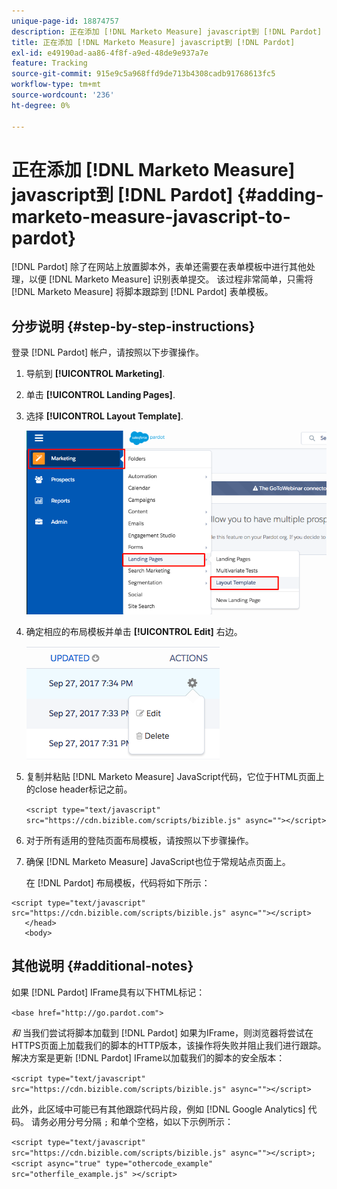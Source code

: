 ```yaml
---
unique-page-id: 18874757
description: 正在添加 [!DNL Marketo Measure] javascript到 [!DNL Pardot] - [!DNL Marketo Measure]
title: 正在添加 [!DNL Marketo Measure] javascript到 [!DNL Pardot]
exl-id: e49190ad-aa86-4f8f-a9ed-48de9e937a7e
feature: Tracking
source-git-commit: 915e9c5a968ffd9de713b4308cadb91768613fc5
workflow-type: tm+mt
source-wordcount: '236'
ht-degree: 0%

---
```


# 正在添加 [!DNL Marketo Measure] javascript到 [!DNL Pardot] {#adding-marketo-measure-javascript-to-pardot}

[!DNL Pardot] 除了在网站上放置脚本外，表单还需要在表单模板中进行其他处理，以便 [!DNL Marketo Measure] 识别表单提交。 该过程非常简单，只需将 [!DNL Marketo Measure] 将脚本跟踪到 [!DNL Pardot] 表单模板。

## 分步说明 {#step-by-step-instructions}

登录 [!DNL Pardot] 帐户，请按照以下步骤操作。

1. 导航到 **[!UICONTROL Marketing]**.

1. 单击 **[!UICONTROL Landing Pages]**.

1. 选择 **[!UICONTROL Layout Template]**.

   ![](assets/1-3.png)

1. 确定相应的布局模板并单击 **[!UICONTROL Edit]** 右边。

   ![](assets/2-1.png)

1. 复制并粘贴 [!DNL Marketo Measure] JavaScript代码，它位于HTML页面上的close header标记之前。

   `<script type="text/javascript" src="https://cdn.bizible.com/scripts/bizible.js" async=""></script>`

1. 对于所有适用的登陆页面布局模板，请按照以下步骤操作。

1. 确保 [!DNL Marketo Measure] JavaScript也位于常规站点页面上。

   在 [!DNL Pardot] 布局模板，代码将如下所示：

```text
<script type="text/javascript" src="https://cdn.bizible.com/scripts/bizible.js" async=""></script>
   </head>
   <body>
```

## 其他说明 {#additional-notes}

如果 [!DNL Pardot] IFrame具有以下HTML标记：

`<base href="http://go.pardot.com">`

_和_ 当我们尝试将脚本加载到 [!DNL Pardot] 如果为IFrame，则浏览器将尝试在HTTPS页面上加载我们的脚本的HTTP版本，该操作将失败并阻止我们进行跟踪。 解决方案是更新 [!DNL Pardot] IFrame以加载我们的脚本的安全版本：

`<script type="text/javascript" src="https://cdn.bizible.com/scripts/bizible.js" async=""></script>`

此外，此区域中可能已有其他跟踪代码片段，例如 [!DNL Google Analytics] 代码。 请务必用分号分隔 `;` 和单个空格，如以下示例所示：

`<script type="text/javascript" src="https://cdn.bizible.com/scripts/bizible.js" async=""></script>; <script async="true" type="othercode_example" src="otherfile_example.js" ></script>`
